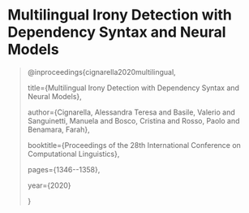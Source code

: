 # **Multilingual Irony Detection with Dependency Syntax and Neural Models**

> @inproceedings{cignarella2020multilingual,
> 
> title={Multilingual Irony Detection with Dependency Syntax and Neural Models},
> 
> author={Cignarella, Alessandra Teresa and Basile, Valerio and Sanguinetti, Manuela and Bosco, Cristina and Rosso, Paolo and Benamara, Farah},
> 
> booktitle={Proceedings of the 28th International Conference on Computational Linguistics},
> 
> pages={1346--1358},
> 
> year={2020}
> 
> }
